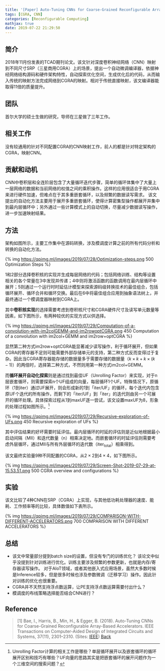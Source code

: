 ```yaml
---
title: '[Paper] Auto-Tuning CNNs for Coarse-Grained Reconfigurable Array-Based Accelerators'
tags: [CGRA, CNN]
categories: [Reconfigurable Computing]
mathjax: true
date: 2019-07-22 21:29:50
---
```


## 简介

2018年11月份发表的TCAD期刊论文。该文针对深度卷积神经网络（CNN）映射到不同尺寸SRP（三星商用CGRA）上的场景，提出一个自动微调编译器，依据神经网络结构源码和硬件架构特性，自动探索优化空间，生成优化后的代码，从而输入传统的映射方法完成网络到CGRA的映射。相对于传统直接映射，该文编译器能取得11倍的质量提升。

<!-- more -->

## 团队

首尔大学的硕士生做的研究，导师在三星做了三年工作。

## 相关工作

没有较通用的针对不同配置CGRA的CNN映射工作，前人的都是针对特定架构的CGRA，映射CNN。

## 贡献和动机

CNN中卷积层和全连阶层包含了大量循环迭代步骤，简单的循环体集中了大量上一层网络的数据和当前网络的权值之间的乘积操作。这样的应用很适合于用CGRA来进行硬件加速，但难点在于其多重嵌套循环，以及频繁的数据读写需求。
该文提出的自动化方法主要用于展开多重嵌套循环，使得计算密集型操作都展开并集中到最内层循环中；另外通过一些计算模式上的自动切换，尽量减少数据读写操作，进一步加速映射结果。

## 方法

架构如图所示，主要工作集中在源码转换，涉及模调度计算之前的所有代码分析和转换的自动化方法。

{% img https://qpimg.ml/images/2019/07/28/Optimization-steps.png 500 Optimization Steps %}

1和2部分选择卷积核的实现并生成每层网络的代码；包括网络训练、结构等设置相关的各个常量在3中发现并传递；4中则将激活函数的函数调用在最内层循环中展开；5则通过一个运行时时延估计模型来探索源码级转换技术的最佳组合，包括循环展开、循环合并和循环交换。最后在6中将最佳组合应用到抽象语法树上，并最终通过一个模调度器映射到CGRA上。

其中**卷积核实现**的选择需要考虑到卷积核尺寸和CGRA硬件尺寸及读写单元数量等因素，如下图所示，有两种较优的实现方式以供选择。

{% img https://qpimg.ml/images/2019/07/29/Computation-of-a-convolution-with-im2colGEMM-and-im2rowoptCGRA.png 450  Computation of a convolution with im2col+GEMM and im2row+optCGRA %}

显然第二种方式im2row+optCGRA能显著减少读写操作，利于循环展开，但如果CGRA的寄存器不足则可能需要外部存储单元的支持，第二种方式反而变得过于复杂。因此当CGRA寄存器能存储的数据量多于需要存储的数据量（$k \times k + k \times (k - 1)$）的两倍时，选择第二种方式，不然则用第一种方式im2col+GEMM。

而**循环展开自动化探索**则是通过找到最佳UF（Unrolling Factor）来实现，对于n层嵌套循环，则需要探索n个UF组成的向量，每层循环1个UF。特殊情况下，原循环（1到iter）通过UF展开，则会形成新的1到「iter/UF」的循环，每个迭代内包含原UF个迭代的所有操作，而剩下的「iter/UF」到「iter」的迭代则由另一个可展开的循环处理。具体探索过程从1到maxUF逐一尝试，该文设置maxUF为8，形象的处理过程如图所示。[^Question:UF]

{% img https://qpimg.ml/images/2019/07/29/Recursive-exploration-of-UFs.png 450 Recursive exploration of UFs %}

其中评估结果的好坏需要时延评估。最内层循环的时延的评估则是近似地根据最小启动间隔（MII）和迭代数量（n）相乘决定地。而嵌套循环的时延评估则需要考虑外层循环，通过MII与所有外层循环的迭代数（iter<sub>total</sub>）相乘得到。

该文最终实验量9种不同配置的CGRA，从$2 \times 2$到$4 \times 4$，如下图所示。

{% img https://qpimg.ml/images/2019/07/29/Screen-Shot-2019-07-29-at-15.53.51.png 500 CGRA overview and configurations %}
<!-- writing here -->

<!-- ![Alt_text](site "Title") -->
<!-- {% img site 500 Title %} -->

## 实验

该文比较了4种CNN在SRP（CGRA）上实现，与其他低功耗处理器的速度、能耗、工作频率等的比较，具体数值如下表所示。

{% img https://qpimg.ml/images/2019/07/29/COMPARISON-WITH-DIFFERENT-ACCELERATORS.png 700 COMPARISON WITH DIFFERENT ACCELERATORS %}

## 总结

- 该文中常量部分提到batch size的设置，但没有专门的训练优化？
该论文中似乎没提到针对训练进行优化。训练主要涉及频繁的参数更新，也就是内存/寄存器读写操作。
对于AIoT领域，或者其他嵌入式应用场景，虽然大多数时候是Inference较多，但是很多时候也涉及参数微调（迁移学习）操作。因此针对训练的优化也很重要。
- CGRA并不天然支持浮点数运算，让PE支持浮点数运算需要付出什么？
- 模调度的布线策略选择能否结合CNN进行？

[^Question:UF]: Unrolling Factor计算的相关工作是哪些？单层循环展开以及嵌套循环的循环展开区别和技巧有哪些？UF向量的思路其实是把嵌套循环的展开问题作为一个三维空间的搜索问题？

## Reference

> [1] Bae, I., Harris, B., Min, H., & Egger, B. (2018). Auto-Tuning CNNs for Coarse-Grained Reconfigurable Array-Based Accelerators. IEEE Transactions on Computer-Aided Design of Integrated Circuits and Systems, 37(11), 2301–2310.  (Sites: [IEEE][self]) [Back](#简介)

[self]: https://doi.org/10.1109/TCAD.2018.2857278 "[1] ${{ title }}"
